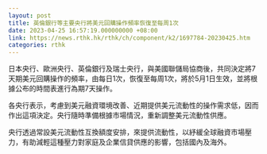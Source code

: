 ```yaml
---
layout: post
title: 英倫銀行等主要央行將美元回購操作頻率恢復至每周1次
date: 2023-04-25 16:57:19.000000000 +08:00
link: https://news.rthk.hk/rthk/ch/component/k2/1697784-20230425.htm
categories: rthk
---
```


日本央行、歐洲央行、英倫銀行及瑞士央行，與美國聯儲局協商後，共同決定將7天期美元回購操作的頻率，由每日1次，恢復至每周1次，將於5月1日生效，並將根據公布的時間表進行為期7天操作。

各央行表示，考慮到美元融資環境改善、近期提供美元流動性的操作需求低，因而作出這項決定。央行隨時準備根據市場情況，重新調整美元流動性供應。

央行透過常設美元流動性互換額度安排，來提供流動性，以紓緩全球融資市場壓力，有助減輕這種壓力對家庭及企業信貸供應的影響，包括國內及海外。
